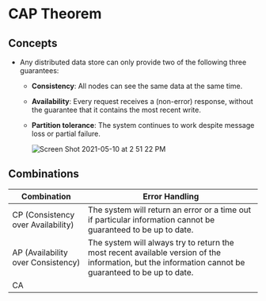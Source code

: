 # CAP Theorem

## Concepts
- Any distributed data store can only provide two of the following three guarantees:
   - **Consistency**: All nodes can see the same data at the same time.
   - **Availability**: Every request receives a (non-error) response, without the guarantee that it contains the most recent write.
   - **Partition tolerance**: The system continues to work despite message loss or partial failure.

     ![Screen Shot 2021-05-10 at 2 51 22 PM](https://user-images.githubusercontent.com/8989447/117723127-3b6f5300-b19f-11eb-893a-488ec6afbc46.png)

## Combinations
| Combination | Error Handling |
|----|----|
| CP (Consistency over Availability) | The system will return an error or a time out if particular information cannot be guaranteed to be up to date. |
| AP (Availability over Consistency) | The system will always try to return the most recent available version of the information, but the information cannot be guaranteed to be up to date. |
| CA  | |

